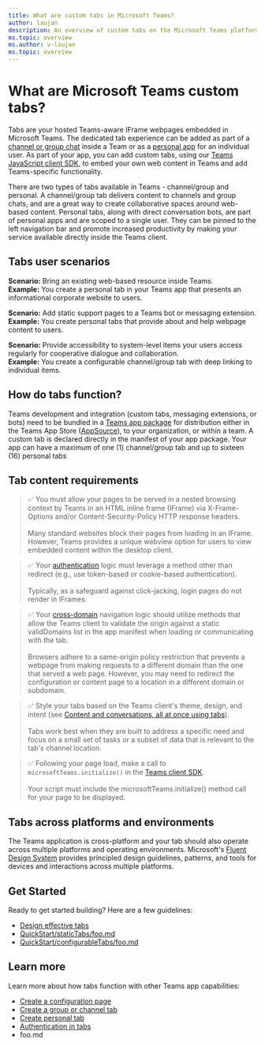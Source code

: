 ```yaml
---
title: What are custom tabs in Microsoft Teams?
author: laujan
description: An overview of custom tabs on the Microsoft Teams platform
ms.topic: overview
ms.author: v-laujan
ms.topic: overview
---
```

# What are Microsoft Teams custom tabs?

Tabs are your hosted Teams-aware IFrame webpages embedded in Microsoft Teams. The dedicated tab experience can be added as part of a [channel or group chat](~/foo.md) inside a Team or as a [personal app](~/foo.md) for an individual user. As part of your app, you can add custom tabs, using our [Teams JavaScript client SDK](/javascript/api/overview/msteams-client), to embed your own web content in Teams and add Teams-specific functionality.

There are two types of tabs available in Teams - channel/group and personal. A channel/group tab delivers content to channels and group chats, and are a great way to create collaborative spaces around web-based content. Personal tabs, along with direct conversation bots, are part of personal apps and are scoped to a single user. They can be pinned to the left navigation bar and promote increased productivity by making your service available directly inside the Teams client.

## Tabs user scenarios

**Scenario:** Bring an existing web-based resource inside Teams. \
**Example:** You create a personal tab in your Teams app that presents an informational corporate website to users.

**Scenario:** Add static support pages to a Teams bot or messaging extension. \
**Example:** You create personal tabs that provide about and help webpage content to users.

**Scenario:** Provide accessibility to system-level items your users access regularly for cooperative dialogue and collaboration. \
**Example:** You create a configurable channel/group tab with deep linking to individual items.

## How do tabs function?

Teams development and integration (custom tabs, messaging extensions, or bots) need to be bundled in a [Teams app package](foo.md) for distribution either in the Teams App Store ([AppSource](https://appsource.microsoft.com)), to your organization, or within a team. A custom tab is declared directly in the manifest of your app package. Your app can have a maximum of one (1) channel/group tab and up to sixteen (16) personal tabs

## Tab content requirements

>&#x2705; You must allow your pages to be served in a nested browsing context by Teams in an HTML inline frame (IFrame) via X-Frame-Options and/or Content-Security-Policy HTTP response headers.
<br><br>Many standard websites block their pages from loading in an IFrame. However, Teams provides a unique webview option for users to view embedded content within the desktop client.

>&#x2705; Your [authentication](foo.md) logic must leverage a method other than redirect (e.g., use token-based or cookie-based authentication).
<br><br>Typically, as a safeguard against click-jacking, login pages do not render in IFrames.

>&#x2705; Your [cross-domain](foo.md) navigation logic should utilize methods that allow the Teams client to validate the origin against a static validDomains list in the app manifest when loading or communicating with the tab.
<br><br>Browsers adhere to a same-origin policy restriction that prevents a webpage from making requests to a different domain than the one that served a web page. However, you may need to redirect the configuration or content page to a location in a different domain or subdomain.

>&#x2705; Style your tabs based on the Teams client's theme, design, and intent (see [Content and conversations, all at once using tabs](foo.md)).
<br><br>Tabs work best when they are built to address a specific need and focus on a small set of tasks or a subset of data that is relevant to the tab's channel location.

>&#x2705; Following your page load, make a call to `microsoftTeams.initialize()` in the [Teams client SDK](/javascript/api/overview/msteams-client).
<br><br>Your script must include the microsoftTeams.initialize() method call for your page to be displayed.


## Tabs across platforms and environments

The Teams application is cross-platform and your tab should also operate across multiple platforms and operating environments. Microsoft's [Fluent Design System](foo.md) provides principled design guidelines, patterns, and tools for devices and interactions across multiple platforms.

## Get Started

Ready to get started building? Here are a few guidelines:

* [Design effective tabs](~/foo.md)
* [QuickStart/staticTabs/foo.md](https://quickstart/statictabs)
* [QuickStart/configurableTabs/foo.md](https://quickstart/configurabletabs)

## Learn more

Learn more about how tabs function with other Teams app capabilities:

* [Create a configuration page](~/foo.md)
* [Create a group or channel tab](~/foo.md)
* [Create personal tab](~/foo.md)
* [Authentication in tabs](~/foo.md)
* foo.md
